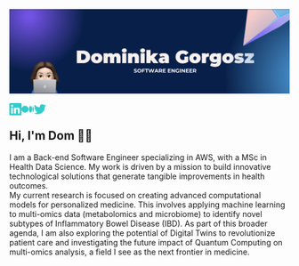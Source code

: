 <!-- Banner -->
<img src="https://github.com/domgor11/domgor11/blob/main/background_image.png" alt="my_banner" style="center">

<!-- Connect with Me -->
<a href="https://www.linkedin.com/in/dominika-gorgosz/"><img align="left" alt="dominika-gorgosz | linkedIn" width="22px" src="./images/linked_icon.svg"/></a>
<a href="https://medium.com/@dgorgosz"><img align="left" alt="dominika-gorgosz | Medium" width="22px" src="./images/medium_icon.svg"/></a>
<a href="https://twitter.com/DominikaGorgosz"><img align="left" alt="dominika-gorgosz | Twitter" width="22px" src="./images/twitter_icon.svg"/></a>
</br>

## Hi, I'm Dom 👋🏻

I am a Back-end Software Engineer specializing in AWS, with a MSc in Health Data Science. My work is driven by a mission to build innovative technological solutions that generate tangible improvements in health outcomes.
</br>
My current research is focused on creating advanced computational models for personalized medicine. This involves applying machine learning to multi-omics data (metabolomics and microbiome) to identify novel subtypes of Inflammatory Bowel Disease (IBD). As part of this broader agenda, I am also exploring the potential of Digital Twins to revolutionize patient care and investigating the future impact of Quantum Computing on multi-omics analysis, a field I see as the next frontier in medicine.
</br>



